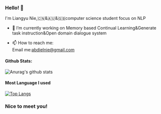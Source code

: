 ### Hello! 👋

I'm Liangyu Nie,:cn:&🇦🇺&🇬🇧computer science student focus on NLP

- 🔭 I’m currently working on Memory based Continual Learning&Generate task instruction&Open domain dialogue system<br>


- 📫 How to reach me: <br>
      Email me:abdielnie@gmail.com<br>

#### Github Stats:
![Anurag's github stats](https://github-readme-stats.vercel.app/api?username=abdielnie&show_icons=true&theme=radical)

#### Most Language I used
[![Top Langs](https://github-readme-stats.vercel.app/api/top-langs/?username=abdielnie&theme=radical)](https://github.com/anuraghazra/github-readme-stats)

### Nice to meet you!
